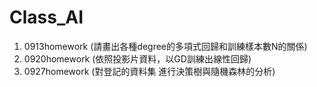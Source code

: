 # Class_AI

1. 0913homework (請畫出各種degree的多項式回歸和訓練樣本數N的關係)
2. 0920homework (依照投影片資料，以GD訓練出線性回歸)
3. 0927homework (對登記的資料集 進行決策樹與隨機森林的分析)
